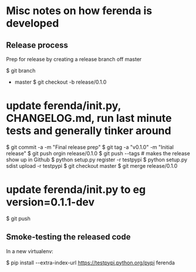 Misc notes on how ferenda is developed
======================================

Release process
---------------

Prep for release by creating a release branch off master

$ git branch
* master
$ git checkout -b release/0.1.0
# update ferenda/__init__.py, CHANGELOG.md, run last minute tests and generally tinker around
$ git commit -a -m "Final release prep"
$ git tag -a "v0.1.0" -m "Initial release"
$ git push orgin release/0.1.0
$ git push --tags # makes the release show up in Github
$ python setup.py register -r testpypi
$ python setup.py sdist upload -r testpypi
$ git checkout master
$ git merge release/0.1.0
# update ferenda/__init__.py to eg version=0.1.1-dev
$ git push


Smoke-testing the released code
-------------------------------

In a new virtualenv:

$ pip install --extra-index-url https://testpypi.python.org/pypi ferenda

